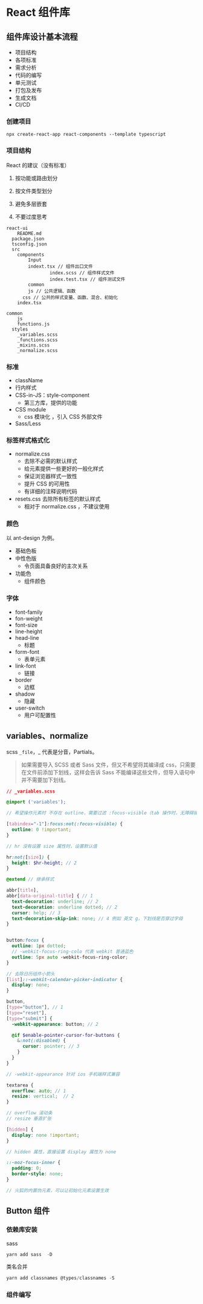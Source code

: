 # React 组件库

## 组件库设计基本流程

* 项目结构
* 各项标准
* 需求分析
* 代码的编写
* 单元测试
* 打包及发布
* 生成文档
* CI/CD

### 创建项目

```tsx
npx create-react-app react-components --template typescript
```

### 项目结构

React 的建议（没有标准）

1. 按功能或路由划分

2. 按文件类型划分

3. 避免多层嵌套

4. 不要过度思考

```tsx
react-ui
	README.md
  package.json
  tsconfig.json
  src 
  	components
    	Input
      	indext.tsx // 组件出口文件
				index.scss // 组件样式文件
				index.test.tsx // 组件测试文件
		common
    	js // 公共逻辑、函数
      css // 公共的样式变量、函数、混合、初始化
    index.tsx
```

```tsx
common
	js
  	functions.js
  styles 
  	_variables.scss
    _functions.scss
    _mixins.scss
    _normalize.scss
```

### 标准

* className
* 行内样式
* CSS-in-JS：style-component
  * 第三方库，提供的功能
* CSS module
  * css 模块化 ，引入 CSS 外部文件
* Sass/Less

### 标签样式格式化

* normalize.css
  * 去除不必需的默认样式
  * 给元素提供一些更好的一般化样式
  * 保证浏览器样式一致性
  * 提升 CSS 的可用性
  * 有详细的注释说明代码
* resets.css 去除所有标签的默认样式
  * 相对于 normalize.css ，不建议使用

### 颜色

以 ant-design 为例。

* 基础色板
* 中性色版
  * 令页面具备良好的主次关系
* 功能色
  * 组件颜色

### 字体

* font-family
* fon-weight
* font-size
* line-height
* head-line
  * 标题
* form-font
  * 表单元素
* link-font
  * 链接
* border
  * 边框
* shadow
  * 隐藏
* user-switch
  * 用户可配置性

## variables、normalize

scss `_file`，_ 代表是分音，Partials。

> 如果需要导入 SCSS 或者 Sass 文件，但又不希望将其编译成 css，只需要在文件前添加下划线，这样会告诉 Sass 不能编译这些文件，但导入语句中并不需要加下划线。

```css
// _variables.scss

@import ('variables');
```



```scss
// 希望操作元素时 不存在 outline，需要过滤 :focus-visible（tab 操作时，无障碍操作）

[tabindex="-1"]:focus:not(:focus-visible) {
  outline: 0 !important;
}
```

```scss
// hr 没有设置 size 属性时，设置默认值

hr:not([size]) {
  height: $hr-height; // 2
}
```

```scss
@extend // 继承样式
```

```scss
abbr[title],
abbr[data-original-title] { // 1
  text-decoration: underline; // 2
  text-decoration: underline dotted; // 2
  cursor: help; // 3
  text-decoration-skip-ink: none; // 4 例如 英文 g，下划线是否穿过字母
}
```

```scss

button:focus {
  outline: 1px dotted;
  // -webkit-focus-ring-colo 代表 webkit 普通蓝色
  outline: 5px auto -webkit-focus-ring-color;
}
```

```scss
// 去除日历组件小箭头
[list]::-webkit-calendar-picker-indicator {
  display: none;
}
```

```scss
button,
[type="button"], // 1
[type="reset"],
[type="submit"] {
  -webkit-appearance: button; // 2

  @if $enable-pointer-cursor-for-buttons {
    &:not(:disabled) {
      cursor: pointer; // 3
    }
  }
}

// -webkit-appearance 针对 ios 手机端样式兼容
```

```scss
textarea {
  overflow: auto; // 1
  resize: vertical;  // 2
}

// overflow 滚动条
// resize 垂直扩张
```

```scss
[hidden] {
  display: none !important;
}

// hidden 属性，直接设置 display 属性为 none
```

```scss
::-moz-focus-inner {
  padding: 0;
  border-style: none;
}

// 火狐的内置伪元素，可以让初始化元素设置生效
```

## Button 组件

### 依赖库安装

sass

```js
yarn add sass  -D
```

类名合并

```js
yarn add classnames @types/classnames -S
```

### 组件编写


